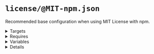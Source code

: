 # `license/@MIT-npm.json`

Recommended base configuration when using MIT License with npm.

<!---0--><details>
<!---0--><summary>Targets</summary>

```
project
├── LICENSE
└── package.json
```

<!---0--></details>

<!---0--><details>
<!---0--><summary>Requires</summary>

- `npm`

<!---0--></details>

<!---0--><details>
<!---0--><summary>Variables</summary>

- `authorName`
- `repoKey`

<!---0--></details>

<!---0--><details>
<!---0--><summary>Details</summary>

## license/MIT-LICENSE

_Updating `LICENSE` using `overwrite`._

- Generate [MIT license](https://en.wikipedia.org/wiki/MIT_License) file.

<!---1--><details>
<!---1--><summary>Targets</summary>

```
project
└── LICENSE
```

<!---1--></details>

<!---1--><details>
<!---1--><summary>Variables</summary>

- `authorName`

<!---1--></details>

## license/MIT-npm

_Updating `package.json` using `merge-shallow`._

- Link MIT license file into [npm](https://www.npmjs.com/) configuration.

<!---1--><details>
<!---1--><summary>Targets</summary>

```
project
└── package.json
```

<!---1--></details>

<!---1--><details>
<!---1--><summary>Requires</summary>

- `npm`

<!---1--></details>

<!---1--><details>
<!---1--><summary>Variables</summary>

- `authorName`
- `repoKey`

<!---1--></details>

</details>


